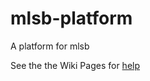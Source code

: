 # mlsb-platform
A platform for mlsb

See the the Wiki Pages for [help](https://github.com/fras2560/mlsb-platform/wiki)
